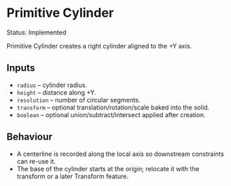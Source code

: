 # Primitive Cylinder

Status: Implemented

Primitive Cylinder creates a right cylinder aligned to the +Y axis.

## Inputs
- `radius` – cylinder radius.
- `height` – distance along +Y.
- `resolution` – number of circular segments.
- `transform` – optional translation/rotation/scale baked into the solid.
- `boolean` – optional union/subtract/intersect applied after creation.

## Behaviour
- A centerline is recorded along the local axis so downstream constraints can re-use it.
- The base of the cylinder starts at the origin; relocate it with the transform or a later Transform feature.
